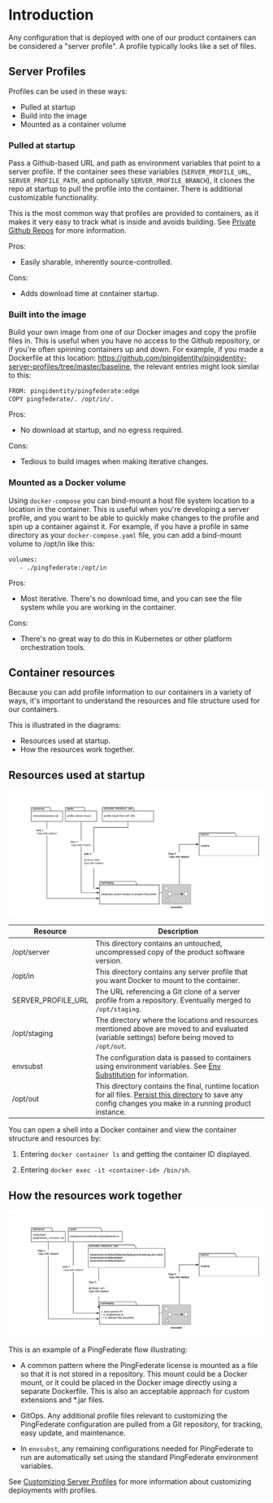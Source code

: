 # Introduction

Any configuration that is deployed with one of our product containers can be considered a "server profile". A profile typically looks like a set of files.

## Server Profiles

Profiles can be used in these ways:

* Pulled at startup
* Build into the image
* Mounted as a container volume

### Pulled at startup

Pass a Github-based URL and path as environment variables that point to a server profile. If the container sees these variables (`SERVER_PROFILE_URL`, `SERVER_PROFILE_PATH`, and optionally `SERVER_PROFILE_BRANCH`), it clones the repo at startup to pull the profile into the container. There is additional customizable functionality.

This is the most common way that profiles are provided to containers, as it makes it very easy to track what is inside and avoids building. See [Private Github Repos](privateRepos.md) for more information.

Pros:

* Easily sharable, inherently source-controlled.

Cons:

* Adds download time at container startup.

### Built into the image

Build your own image from one of our Docker images and copy the profile files in. This is useful when you have no access to the Github repository, or if you're often spinning containers up and down. For example, if you made a Dockerfile at this location: https://github.com/pingidentity/pingidentity-server-profiles/tree/master/baseline, the relevant entries might look similar to this:

```shell
FROM: pingidentity/pingfederate:edge
COPY pingfederate/. /opt/in/.
```

Pros:

* No download at startup, and no egress required.

Cons:

* Tedious to build images when making iterative changes.

### Mounted as a Docker volume

Using `docker-compose` you can bind-mount a host file system location to a location in the container. This is useful when you're developing a server profile, and you want to be able to quickly make changes to the profile and spin up a container against it. For example, if you have a profile in same directory as your `docker-compose.yaml` file, you can add a bind-mount volume to /opt/in like this:

```shell
volumes:
   - ./pingfederate:/opt/in
```

Pros:

* Most iterative. There's no download time, and you can see the file system while you are working in the container.

Cons:

* There's no great way to do this in Kubernetes or other platform orchestration tools.

## Container resources

Because you can add profile information to our containers in a variety of ways, it's important to understand the resources and file structure used for our containers.

This is illustrated in the diagrams:

* Resources used at startup.
* How the resources work together.

## Resources used at startup

![generic-ping-container-anatomy](images/ping-container-startup-anatomy.png)

| Resource           | Description                                                                                                                                                                    |
| ------------------ | ------------------------------------------------------------------------------------------------------------------------------------------------------------------------------ |
| /opt/server        | This directory contains an untouched, uncompressed copy of the product software version.                                                                                |
| /opt/in            | This directory contains any server profile that you want Docker to mount to the container.                                                                                     |
| SERVER_PROFILE_URL | The URL referencing a Git clone of a server profile from a repository. Eventually merged to `/opt/staging`.                                                                    |
| /opt/staging       | The directory where the locations and resources mentioned above are moved to and evaluated (variable settings) before being moved to `/opt/out`.                               |
| envsubst           | The configuration data is passed to containers using environment variables. See [Env Substitution](profilesSubstitution.md) for information.                                   |
| /opt/out           | This directory contains the final, runtime location for all files. [Persist this directory](saveConfigs.md) to save any config changes you make in a running product instance. |

You can open a shell into a Docker container and view the container structure and resources by:

1. Entering `docker container ls` and getting the container ID displayed.

2. Entering `docker exec -it <container-id> /bin/sh`.

## How the resources work together

![profile-file-layering-example](images/profile-file-layering.png)

This is an example of a PingFederate flow illustrating:

* A common pattern where the PingFederate license is mounted as a file so that it is not stored in a repository. This mount could be a Docker mount, or it could be placed in the Docker image directly using a separate Dockerfile. This is also an acceptable approach for custom extensions and *.jar files.

* GitOps. Any additional profile files relevant to customizing the PingFederate configuration are pulled from a Git repository, for tracking, easy update, and maintenance.

* In `envsubst`, any remaining configurations needed for PingFederate to run are automatically set using the standard PingFederate environment variables.

See [Customizing Server Profiles](profiles.md) for more information about customizing deployments with profiles.
